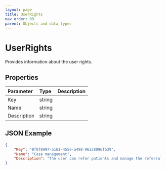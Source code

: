 ```yaml
---
layout: page
title: UserRights
nav_order: 89
parent: Objects and data types
---
```


# UserRights

Provides information about the user rights.

## Properties

| Parameter | Type   | Description                                                 |
|:----------|:-------|:------------------------------------------------------------|
| Key | string |     |
| Name | string |     |
| Description | string |     |

## JSON Example

```json
{
    "Key": "0f0f8997-a161-455e-a498-96138096f539",
    "Name": "Case management",
    "Description": "The user can refer patients and manage the referrals."
}
```
